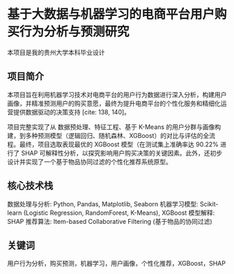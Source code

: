 # 基于大数据与机器学习的电商平台用户购买行为分析与预测研究

本项目是我的贵州大学本科毕业设计

## 项目简介

本项目旨在利用机器学习技术对电商平台的用户行为数据进行深入分析，构建用户画像，并精准预测用户的购买意愿，最终为提升电商平台的个性化服务和精细化运营提供数据驱动的决策支持 [cite: 138, 140]。

项目完整实现了从 数据预处理、特征工程、基于 K-Means 的用户分群与画像构建，到多种预测模型（逻辑回归、随机森林、XGBoost）的对比与评估的全流程。最终，项目选取表现最优的 XGBoost 模型（在测试集上准确率达 90.22% 进行了 SHAP 可解释性分析，以探究影响用户购买决策的关键因素。此外，还初步设计并实现了一个基于物品协同过滤的个性化推荐系统原型。

## 核心技术栈

数据处理与分析: Python, Pandas, Matplotlib, Seaborn
机器学习模型: Scikit-learn (Logistic Regression, RandomForest, K-Means), XGBoost
模型解释: SHAP 
推荐算法: Item-based Collaborative Filtering (基于物品的协同过滤) 

## 关键词
用户行为分析，购买预测，机器学习，用户画像，个性化推荐，XGBoost，SHAP 
